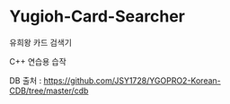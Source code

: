 # Yugioh-Card-Searcher
유희왕 카드 검색기

C++ 연습용 습작

DB 출처 : https://github.com/JSY1728/YGOPRO2-Korean-CDB/tree/master/cdb
